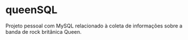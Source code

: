 # queenSQL
Projeto pessoal com MySQL relacionado à coleta de informações sobre a banda de rock britânica Queen. 
